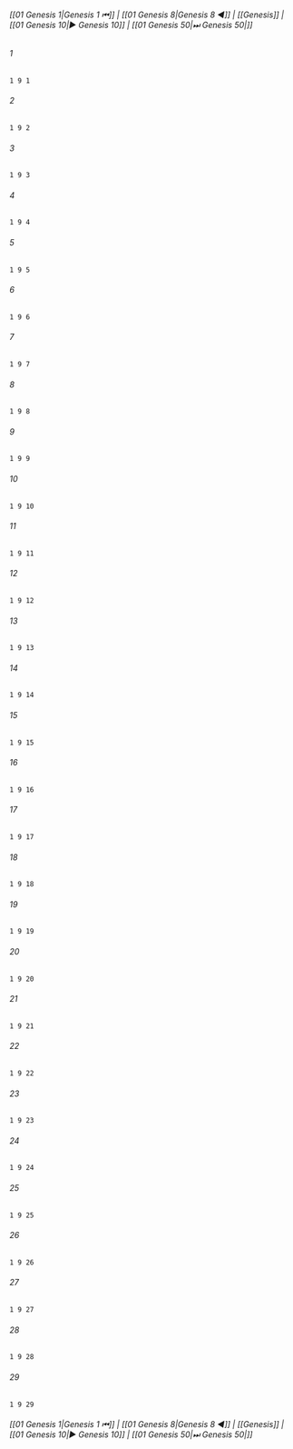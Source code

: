 
###### [[01 Genesis 1|Genesis 1 ⏮]] | [[01 Genesis 8|Genesis 8 ◀]] | [[Genesis]] | [[01 Genesis 10|▶ Genesis 10]] | [[01 Genesis 50|⏭ Genesis 50|]]

###### 1
``` verse
1 9 1 
```
###### 2
``` verse
1 9 2 
```
###### 3
``` verse
1 9 3 
```
###### 4
``` verse
1 9 4 
```
###### 5
``` verse
1 9 5 
```
###### 6
``` verse
1 9 6 
```
###### 7
``` verse
1 9 7 
```
###### 8
``` verse
1 9 8 
```
###### 9
``` verse
1 9 9 
```
###### 10
``` verse
1 9 10 
```
###### 11
``` verse
1 9 11 
```
###### 12
``` verse
1 9 12 
```
###### 13
``` verse
1 9 13 
```
###### 14
``` verse
1 9 14 
```
###### 15
``` verse
1 9 15 
```
###### 16
``` verse
1 9 16 
```
###### 17
``` verse
1 9 17 
```
###### 18
``` verse
1 9 18 
```
###### 19
``` verse
1 9 19 
```
###### 20
``` verse
1 9 20 
```
###### 21
``` verse
1 9 21 
```
###### 22
``` verse
1 9 22 
```
###### 23
``` verse
1 9 23 
```
###### 24
``` verse
1 9 24 
```
###### 25
``` verse
1 9 25 
```
###### 26
``` verse
1 9 26 
```
###### 27
``` verse
1 9 27 
```
###### 28
``` verse
1 9 28 
```
###### 29
``` verse
1 9 29 
```

###### [[01 Genesis 1|Genesis 1 ⏮]] | [[01 Genesis 8|Genesis 8 ◀]] | [[Genesis]] | [[01 Genesis 10|▶ Genesis 10]] | [[01 Genesis 50|⏭ Genesis 50|]]

